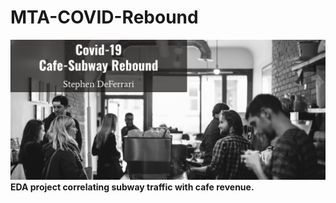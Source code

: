# MTA-COVID-Rebound
![header](coffee_header_real.png)
**EDA project correlating subway traffic with cafe revenue.**

